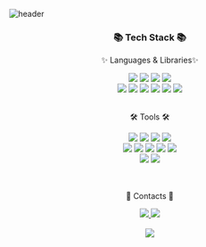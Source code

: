 ![header](https://capsule-render.vercel.app/api?type=waving&color=auto&text=Minjoon's%20Github!&fontSize=50&fontColor=black)
<div align=center>
	<h3>📚 Tech Stack 📚</h3>
	<p>✨ Languages & Libraries✨</p>
</div>
<div align="center">
	<img src="https://img.shields.io/badge/HTML5-E34F26?style=flat&logo=HTML5&logoColor=white" />
	<img src="https://img.shields.io/badge/CSS3-1572B6?style=flat&logo=CSS3&logoColor=white" />
	<img src="https://img.shields.io/badge/Bootstrap-7952B3?style=flat&logo=Bootstrap&logoColor=white" />
	<img src="https://img.shields.io/badge/JavaScript-F7DF1E?style=flat&logo=JavaScript&logoColor=white" />
	<br>
	<img src="https://img.shields.io/badge/React-1572B6?style=flat&logo=React&logoColor=white" />
	<img src="https://img.shields.io/badge/Node.js-43B02A?style=flat&logo=Node.js&logoColor=white" />
	<img src="https://img.shields.io/badge/Express-000000?style=flat&logo=Express&logoColor=white" />
	<img src="https://img.shields.io/badge/Python-F80000?style=flat&logo=Python&logoColor=white" />
	<img src="https://img.shields.io/badge/C++-4479A1?style=flat&logo=C++&logoColor=white" />
<!-- 	<img src="https://img.shields.io/badge/Selenium-43B02A?style=flat&logo=Selenium&logoColor=white" /> -->
	<img src="https://img.shields.io/badge/Pytorch-000000?style=flat&logo=Pytorch&logoColor=white" />
	<br>
</div>
<br>
<div align=center>
	<p>🛠 Tools 🛠</p>
</div>
<div align=center>
	<img src="https://img.shields.io/badge/Pycharm%20IDE-2C2255?style=flat&logo=Pycharm&logoColor=white" />
	<img src="https://img.shields.io/badge/Visual%20Studio%20Code-007ACC?style=flat&logo=VisualStudioCode&logoColor=white" />
	<img src="https://img.shields.io/badge/AWS-232F3E?style=flat&logo=AmazonAWS&logoColor=white" />
	<img src="https://img.shields.io/badge/Docker-43B02A?style=flat&logo=Docker&logoColor=white" />
	<br>
	<img src="https://img.shields.io/badge/Linux-FCC624?style=flat&logo=Linux&logoColor=white" />
	<img src="https://img.shields.io/badge/Cmder-F8DC75?style=flat&logo=Cmder&logoColor=white" />
	<img src="https://img.shields.io/badge/NGINX-009639?style=flat&logo=NGINX&logoColor=white" />
	<img src="https://img.shields.io/badge/PSIM-809CC9?style=flat&logo=PSIM&logoColor=white" />
	<img src="https://img.shields.io/badge/GitHub-181717?style=flat&logo=GitHub&logoColor=white" />
	<br>
	<img src="https://img.shields.io/badge/Arduino%20Code-007ACC?style=flat&logo=Arduino&logoColor=white" />
	<img src="https://img.shields.io/badge/STM32-F7DF1E?style=flat&logo=STM32&logoColor=white" />
	</div>
	<br>
<br>
<div align=center>
	<p>🎨 Contacts 🎨</p>
</div>
<div align=center>
	<a href="https://www.linkedin.com/in/minjoonpark/">
		<img src="https://img.shields.io/badge/LinkedIn-0072B1?style=flat&logo=LinkedIn&logoColor=white" />
	</a>
	<a href="mailto:minjoon.park.hk@gmail.com">
		<img src="https://img.shields.io/badge/Mail-30B980?style=flat&logo=Gmail&logoColor=white" />
	</a>
	<br>
</div>
<div align=center>
	<br>
<img src="https://github-readme-stats.vercel.app/api/top-langs/?username=MinjoonHK&layout=compact">
<!-- <img src="https://github-readme-stats.vercel.app/api?username=MinjoonHK&show_icons=true">
 -->

